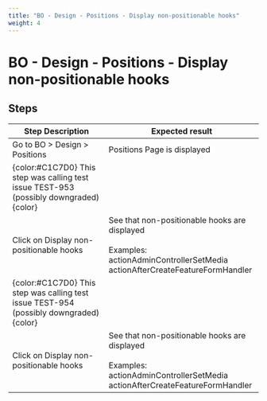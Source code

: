 ```yaml
---
title: "BO - Design - Positions - Display non-positionable hooks"
weight: 4
---
```


# BO - Design - Positions - Display non-positionable hooks
## Steps
| Step Description | Expected result |
| ----- | ----- |
| Go to BO > Design > Positions | Positions Page is displayed |
| {color:#C1C7D0} This step was calling test issue TEST-953 (possibly downgraded){color} |  |
| Click on Display non-positionable hooks | See that non-positionable hooks are displayed<br><br>Examples:<br>actionAdminControllerSetMedia<br>actionAfterCreateFeatureFormHandler |
| {color:#C1C7D0} This step was calling test issue TEST-954 (possibly downgraded){color} |  |
| Click on Display non-positionable hooks | See that non-positionable hooks are displayed<br><br>Examples:<br>actionAdminControllerSetMedia<br>actionAfterCreateFeatureFormHandler |
